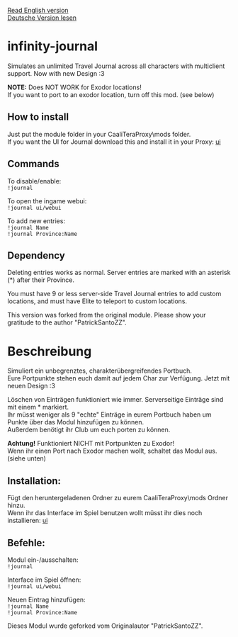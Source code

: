 [Read English version](https://github.com/Xertyn/infinity-journal#infinity-journal)  
[Deutsche Version lesen](https://github.com/Xertyn/infinity-journal#beschreibung)  

# infinity-journal
Simulates an unlimited Travel Journal across all characters with multiclient
support. Now with new Design :3  

**NOTE:** Does NOT WORK for Exodor locations!  
If you want to port to an exodor location, turn off this mod. (see below)  

## How to install
Just put the module folder in your CaaliTeraProxy\mods folder.  
If you want the UI for Journal download this and install it in your Proxy: [ui](https://github.com/PatrickSantoZZ/ui)  

## Commands

To disable/enable:  
```!journal```

To open the ingame webui:  
```!journal ui/webui```

To add new entries:  
```!journal Name```  
```!journal Province:Name```

## Dependency
Deleting entries works as normal. Server entries are marked with an asterisk (*) after their Province.  

You must have 9 or less server-side Travel Journal entries to add custom
locations, and must have Elite to teleport to custom locations.  

This version was forked from the original module. Please show your gratitude to the author "PatrickSantoZZ".  

# Beschreibung

Simuliert ein unbegrenztes, charakterübergreifendes Portbuch.  
Eure Portpunkte stehen euch damit auf jedem Char zur Verfügung. Jetzt mit neuen Design :3  

Löschen von Einträgen funktioniert wie immer. Serverseitige Einträge sind mit einem * markiert.  
Ihr müsst weniger als 9 "echte" Einträge in eurem Portbuch haben um Punkte über das Modul hinzufügen zu können.  
Außerdem benötigt ihr Club um euch porten zu können.  

**Achtung!** Funktioniert NICHT mit Portpunkten zu Exodor!  
Wenn ihr einen Port nach Exodor machen wollt, schaltet das Modul aus. (siehe unten)  

## Installation:  

Fügt den heruntergeladenen Ordner zu eurem CaaliTeraProxy\mods Ordner hinzu.  
Wenn ihr das Interface im Spiel benutzen wollt müsst ihr dies noch installieren: [ui](https://github.com/PatrickSantoZZ/ui)  

## Befehle:  

Modul ein-/ausschalten:  
```!journal```  

Interface im Spiel öffnen:  
```!journal ui/webui```

Neuen Eintrag hinzufügen:  
```!journal Name```  
```!journal Province:Name```  

Dieses Modul wurde geforked vom Originalautor "PatrickSantoZZ".
